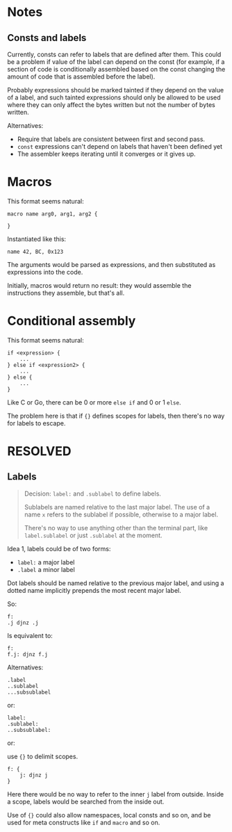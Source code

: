 Notes
=====


Consts and labels
-----------------

Currently, consts can refer to labels that are defined after them. This could be a problem if value of the label can depend on the const (for example, if
a section of code is conditionally assembled based on the const changing the amount of code that is assembled before the label).

Probably expressions should be marked tainted if they depend on the value of a label, and such tainted expressions should only be allowed to be used where they can only affect the bytes written but not the number of bytes written.

Alternatives:

* Require that labels are consistent between first and second pass.
* `const` expressions can't depend on labels that haven't been defined yet
* The assembler keeps iterating until it converges or it gives up.


Macros
======

This format seems natural:

    macro name arg0, arg1, arg2 {
        
    }

Instantiated like this:

    name 42, BC, 0x123

The arguments would be parsed as expressions, and then substituted as expressions into the code.

Initially, macros would return no result: they would assemble the instructions they assemble, but that's all.


Conditional assembly
====================

This format seems natural:

    if <expression> {
        ...
    } else if <expression2> {
        ...
    } else {
        ...
    }

Like C or Go, there can be 0 or more `else if` and 0 or 1 `else`.

The problem here is that if `{}` defines scopes for labels, then there's no way for labels to escape.


RESOLVED
========

Labels
------

> Decision: `label:` and `.sublabel` to define labels.
> 
> Sublabels are named relative to the last major label. The use of a name `x`
> refers to the sublabel if possible, otherwise to a major label.
> 
> There's no way to use anything other than the terminal part, like
> `label.sublabel` or just `.sublabel` at the moment.


Idea 1, labels could be of two forms:

  * `label:` a major label
  * `.label` a minor label

Dot labels should be named relative to the previous major label, and using a dotted name implicitly prepends the most recent major label.

So:

    f:
    .j djnz .j

Is equivalent to:

    f:
    f.j: djnz f.j


Alternatives:

    .label
    ..sublabel
    ...subsublabel

or:

    label:
    .sublabel:
    ..subsublabel:

or:

use `{}` to delimit scopes.

    f: {
        j: djnz j
    }

Here there would be no way to refer to the inner `j` label from outside. Inside a scope, labels would be searched from the inside out.

Use of `{}` could also allow namespaces, local consts and so on, and be used for meta constructs like `if` and `macro` and so on.
